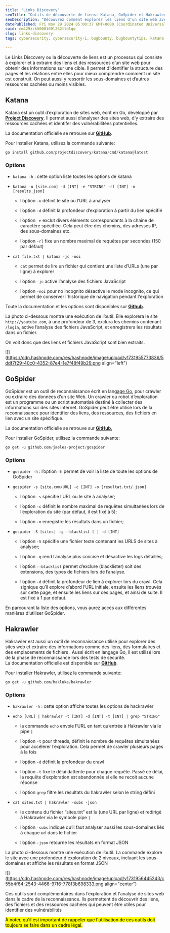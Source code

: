 ```yaml
---
title: "Links Discovery"
seoTitle: "Outils de découverte de liens: Katana, GoSpider et Hakrawler"
seoDescription: "Découvrez comment explorer les liens d'un site web avec Katana, GoSpider et Hakrawler pour identifier sa structure et ses ressources cachées "
datePublished: Fri Nov 29 2024 05:00:37 GMT+0000 (Coordinated Universal Time)
cuid: cm429zck5000109l262ttdlqq
slug: links-discovery
tags: cybersecurity, cybersecurity-1, bugbounty, bugbountytips, katana, gospider, hakrawler, linksdiscovery

---
```


Le Links Discovery ou la découverte de liens est un processus qui consiste à explorer et à extraire des liens et des ressources d’un site web pour obtenir des informations sur une cible. Il permet d’identifier la structure des pages et les relations entre elles pour mieux comprendre comment un site est construit. On peut aussi y ressortir les sous-domaines et d’autres ressources cachées ou moins visibles.

## Katana

Katana est un outil d’exploration de sites web, écrit en Go, dévéloppé par [**Project Discovery**](https://projectdiscovery.io/). Il permet aussi d’analyser des sites web, d’y extraire des ressources cachées et identifer des vulnérabilitées potentielles.

La documentation officielle se retrouve sur [**GitHub**](https://github.com/projectdiscovery/katana).

Pour installer Katana, utilisez la commande suivante:

```python
go install github.com/projectdiscovery/katana/cmd/katana@latest
```

### Options

* `katana -h` : cette option liste toutes les options de katana
    
* `katana -u [site.com] -d [INT] -e "STRING" -rl [INT] -o [results.json]`
    
    * l’option `-u` définit le site ou l’URL à analyser
        
    * l’option `-d` définit la profondeur d’exploration à partir du lien spécifié
        
    * l’option `-e` exclut divers éléments correspondants à la chaîne de caractère spécifiée. Cela peut être des chemins, des adresses IP, des sous-domaines etc.
        
    * l’option `-rl` fixe un nombre maximal de requêtes par secondes (150 par défaut)
        
* `cat file.txt | katana -jc -noi`
    
    * `cat` permet de lire un fichier qui contient une liste d’URLs (une par ligne) à explorer
        
    * l’option `-jc` active l’analyse des fichiers JavaScript
        
    * l’option `-noi` pour no incognito désactive le mode incognito, ce qui permet de conserver l'historique de navigation pendant l'exploration
        

Toute la documentation et les options sont disponibles sur [**Github**](https://github.com/projectdiscovery/katana?tab=readme-ov-file#running-katana).

La photo ci-dessous montre une exécution de l’outil. Elle explorera le site `http://youtube.com`, à une profondeur de 3, exclura les chemins contenant `/login`, active l’analyse des fichiers JavaScript, et enregistrera les résultats dans un fichier.

On voit donc que des liens et fichiers JavaScript sont bien extraits.

![](https://cdn.hashnode.com/res/hashnode/image/upload/v1731955773836/5ddf7f29-40c0-4352-87e4-1e7f48f49b29.png align="left")

  

## GoSpider

GoSpider est un outil de reconnaissance écrit en lang[age Go](https://github.com/projectdiscovery/katana?tab=readme-ov-file#running-katana), pour crawler ou extraire des données d’un site Web. Un crawler ou robot d’exploration est un programme ou un script automatisé destiné à collecter des informations sur des sites internet. GoSpider peut être utilisé lors de la reconnaissance pour identifier des liens, des ressources, des fichiers en lien avec un site spécifique.

La documentation officielle se retrouve sur [**GitHub**.](https://github.com/jaeles-project/gospider)

Pour installer GoSpider, utilisez la commande suivante:

```python
go get -u github.com/jaeles-project/gospider
```

### Options

* `gospider -h` : l’option `-h` permet de voir la liste de toute les options de GoSpider
    
* `gospider -s [site.com/URL] -c [INT] -o [resultat.txt/.json]`
    
    * l’option `-s` spécifie l’URL ou le site à analyser;
        
    * l’option `-c` définit le nombre maximal de requêtes simultanées lors de l’exploration du site (par défaut, il est fixé à 5);
        
    * l’option `-o` enregistre les résultats dans un fichier;
        
* `gospider -S [sites] -q --blacklist [ ] -d [INT]`
    
    * l’option `-S` spécifie une fichier texte contenant les URLS de sites à analyser;
        
    * l’option `-q` rend l’analyse plus concise et désactive les logs détaillés;
        
    * l’option `--blacklist` permet d’exclure (blacklister) soit des extensions, des types de fichiers lors de l’analyse.
        
    * l’option `-d` définit la profondeur de lien à explorer lors du crawl. Cela signique qu’il explore d’abord l’URL initiale, ensuite les liens trouvés sur cette page, et ensuite les liens sur ces pages, et ainsi de suite. Il est fixé à 1 par défaut.
        

En parcourant la liste des options, vous aurez accès aux différentes manières d’utiliser GoSpider.

## Hakrawler

Hakrawler est aussi un outil de reconnaissance utilisé pour explorer des sites web et extraire des informations comme des liens, des formulaires et des emplacements de fichiers . Aussi écrit en langage Go, il est utilisé lors de la phase de reconnaissance lors des tests de sécurité.  
La documentation officielle est disponible sur [**GitHub**](https://github.com/hakluke/hakrawler).

Pour installer Hakrawler, utilisez la commande suivante:

```python
go get -u github.com/hakluke/hakrawler
```

### Options

* `hakrawler -h` : cette option affiche toutes les options de hackrawler
    
* `echo [URL] | hakrawler -t [INT] -d [INT] -t [INT] | grep "STRING"`
    
    * la commande `echo` envoie l’URL en tant qu’entrée à Hakrawler via le pipe `|`
        
    * l’option `-t` pour threads, définit le nombre de requêtes simultanées pour accélerer l’exploration. Cela permet de crawler plusieurs pages à la fois
        
    * l’option `-d` définit la profondeur du crawl
        
    * l’option `-t` fixe le délai dattente pour chaque requête. Passé ce délai, la requête d’exploration est abandonnée si elle ne recoit aucune réponse
        
    * l’option `grep` filtre les résultats du hakrawler selon le string défini
        
* `cat sites.txt | hakrawler -subs -json`
    
    * le contenu du fichier “sites.txt” est lu (une URL par ligne) et redirigé à Hakrawler via le symbole pipe `|`
        
    * l’option `-subs` indique qu’il faut analyser aussi les sous-domaines liés à chaque url dans le fichier
        
    * l’option `-json` retourne les résultats en format JSON
        

La photo ci-dessous montre une exécution de l’outil. La commande explore le site avec une profondeur d'exploration de 2 niveaux, incluant les sous-domaines et affiche les résultats en format JSON

![](https://cdn.hashnode.com/res/hashnode/image/upload/v1731956445243/c55b4f64-2543-4466-97f6-778f3b698333.png align="center")

Ces outils sont complémentaires dans l’exploration et l'analyse de sites web dans le cadre de la reconnaissance. Ils permettent de découvrir des liens, des fichiers et des ressources cachées qui peuvent être utiles pour identifier des vulnérabilités

<mark>À noter, qu’il est important de rappeler que l'utilisation de ces outils doit toujours se faire dans un cadre légal.</mark>